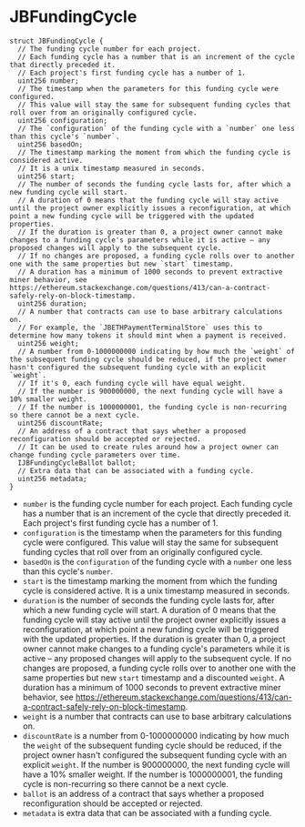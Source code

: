# JBFundingCycle

```solidity
struct JBFundingCycle {
  // The funding cycle number for each project.
  // Each funding cycle has a number that is an increment of the cycle that directly preceded it.
  // Each project's first funding cycle has a number of 1.
  uint256 number;
  // The timestamp when the parameters for this funding cycle were configured.
  // This value will stay the same for subsequent funding cycles that roll over from an originally configured cycle.
  uint256 configuration;
  // The `configuration` of the funding cycle with a `number` one less than this cycle's `number`.
  uint256 basedOn;
  // The timestamp marking the moment from which the funding cycle is considered active.
  // It is a unix timestamp measured in seconds.
  uint256 start;
  // The number of seconds the funding cycle lasts for, after which a new funding cycle will start.
  // A duration of 0 means that the funding cycle will stay active until the project owner explicitly issues a reconfiguration, at which point a new funding cycle will be triggered with the updated properties.
  // If the duration is greater than 0, a project owner cannot make changes to a funding cycle's parameters while it is active – any proposed changes will apply to the subsequent cycle.
  // If no changes are proposed, a funding cycle rolls over to another one with the same properties but new `start` timestamp.
  // A duration has a minimum of 1000 seconds to prevent extractive miner behavior, see https://ethereum.stackexchange.com/questions/413/can-a-contract-safely-rely-on-block-timestamp.
  uint256 duration;
  // A number that contracts can use to base arbitrary calculations on.
  // For example, the `JBETHPaymentTerminalStore` uses this to determine how many tokens it should mint when a payment is received.
  uint256 weight;
  // A number from 0-1000000000 indicating by how much the `weight` of the subsequent funding cycle should be reduced, if the project owner hasn't configured the subsequent funding cycle with an explicit `weight`.
  // If it's 0, each funding cycle will have equal weight.
  // If the number is 900000000, the next funding cycle will have a 10% smaller weight.
  // If the number is 1000000001, the funding cycle is non-recurring so there cannot be a next cycle.
  uint256 discountRate;
  // An address of a contract that says whether a proposed reconfiguration should be accepted or rejected.
  // It can be used to create rules around how a project owner can change funding cycle parameters over time.
  IJBFundingCycleBallot ballot;
  // Extra data that can be associated with a funding cycle.
  uint256 metadata;
}
```

* `number` is the funding cycle number for each project. Each funding cycle has a number that is an increment of the cycle that directly preceded it. Each project's first funding cycle has a number of 1.
* `configuration` is the timestamp when the parameters for this funding cycle were configured. This value will stay the same for subsequent funding cycles that roll over from an originally configured cycle.
* `basedOn` is the `configuration` of the funding cycle with a `number` one less than this cycle's `number`.
* `start` is the timestamp marking the moment from which the funding cycle is considered active. It is a unix timestamp measured in seconds.
* `duration` is the number of seconds the funding cycle lasts for, after which a new funding cycle will start. A duration of 0 means that the funding cycle will stay active until the project owner explicitly issues a reconfiguration, at which point a new funding cycle will be triggered with the updated properties. If the duration is greater than 0, a project owner cannot make changes to a funding cycle's parameters while it is active – any proposed changes will apply to the subsequent cycle. If no changes are proposed, a funding cycle rolls over to another one with the same properties but new `start` timestamp and a discounted `weight`. A duration has a minimum of 1000 seconds to prevent extractive miner behavior, see https://ethereum.stackexchange.com/questions/413/can-a-contract-safely-rely-on-block-timestamp.
* `weight` is a number that contracts can use to base arbitrary calculations on.
* `discountRate` is a number from 0-1000000000 indicating by how much the `weight` of the subsequent funding cycle should be reduced, if the project owner hasn't configured the subsequent funding cycle with an explicit `weight`. If the number is 900000000, the next funding cycle will have a 10% smaller weight. If the number is 1000000001, the funding cycle is non-recurring so there cannot be a next cycle.
* `ballot` is an address of a contract that says whether a proposed reconfiguration should be accepted or rejected.
* `metadata` is extra data that can be associated with a funding cycle.
